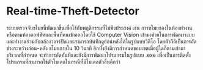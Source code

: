 # Real-time-Theft-Detector
ระบบตรวจจับขโมยนี้พัฒนาขึ้นเพื่อใช้กับพฤติกรรมที่ไม่พึงประสงค์ 
เช่น การขโมยของในห้องทำงานหรือตามห้องออฟฟิศและพื้นที่คนเข้าออกโดยใช้ Computer Vision 
เข้ามาช่วยในการพัฒนาระบบและทำงานร่วมกับกล้องวงจรปิดและสามารถบันทึกดูย้อนหลังได้ในรูปแบบวีดีโอ
โดยตัววีดีเป็นการอัดช่วงระหว่างก่อน-หลัง ขโมยภายใน 10 วินาที
อีกทั้งยังมีการกำหนดขอบเขตเมื่อผู้ใดก็ตามเข้ามาบริเวณที่กำหนด
จะทำการอัดทันทีและยังมีการพัฒนาโปรแกรมในรูปแบบ .exe 
เพื่อเป็นการติดตั้งโปรแกรมที่สามารถใช้ตัวโมเดลในกรณีที่มีโมเดลตัวอื่นดีกว่า

